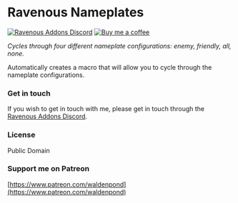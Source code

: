 # Ravenous Nameplates

[![Ravenous Addons Discord](https://img.shields.io/badge/discord-Ravenous%20Addons-7289da)](https://discord.gg/9XeTpbcjzu) [![Buy me a coffee](https://img.shields.io/badge/help%20out-Buy%20me%20a%20coffee-81b3a0)](https://www.buymeacoffee.com/waldenpond)

*Cycles through four different nameplate configurations: enemy, friendly, all, none.*

Automatically creates a macro that will allow you to cycle through the nameplate configurations.

### Get in touch

If you wish to get in touch with me, please get in touch through the [Ravenous Addons Discord](https://discord.gg/dNfqnRf2fq).

### License

Public Domain

### Support me on Patreon

[https://www.patreon.com/waldenpond](https://www.patreon.com/waldenpond)
